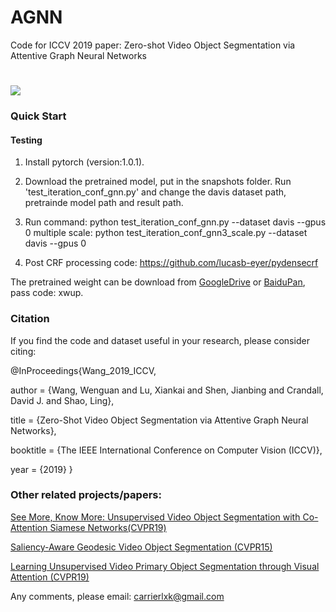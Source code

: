 # AGNN
Code for ICCV 2019 paper: Zero-shot Video Object Segmentation via Attentive Graph Neural Networks
#
![](../master/framework.png)
### Quick Start

#### Testing

1. Install pytorch (version:1.0.1).

2. Download the pretrained model, put in the snapshots folder. Run 'test_iteration_conf_gnn.py' and change the davis dataset path, pretrainde model path and result path.

3. Run command: python test_iteration_conf_gnn.py --dataset davis --gpus 0
  multiple scale: python test_iteration_conf_gnn3_scale.py --dataset davis --gpus 0

4. Post CRF processing code: https://github.com/lucasb-eyer/pydensecrf

The pretrained weight can be download from [GoogleDrive](https://drive.google.com/open?id=1w4hWVC7ZTTVDJCQN6-vOVLY9JLJCru7G) or [BaiduPan](https://pan.baidu.com/s/16oFzRmn4Meuq83fCYr4bo2), pass code: xwup.

### Citation
If you find the code and dataset useful in your research, please consider citing:

@InProceedings{Wang_2019_ICCV,

author = {Wang, Wenguan and Lu, Xiankai and Shen, Jianbing and Crandall, David J. and Shao, Ling},

title = {Zero-Shot Video Object Segmentation via Attentive Graph Neural Networks},

booktitle = {The IEEE International Conference on Computer Vision (ICCV)},

year = {2019}
}

### Other related projects/papers:
[See More, Know More: Unsupervised Video Object Segmentation with Co-Attention Siamese Networks(CVPR19)](https://github.com/carrierlxk/COSNet)

[Saliency-Aware Geodesic Video Object Segmentation (CVPR15)](https://github.com/wenguanwang/saliencysegment)

[Learning Unsupervised Video Primary Object Segmentation through Visual Attention (CVPR19)](https://github.com/wenguanwang/AGS)

Any comments, please email: carrierlxk@gmail.com
